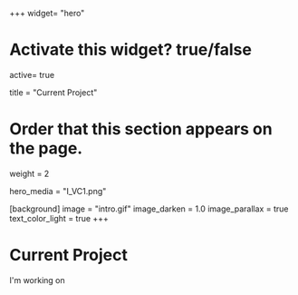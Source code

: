 +++
widget= "hero"

# Activate this widget? true/false
active= true

title = "Current Project"

# Order that this section appears on the page.
weight = 2

hero_media = "I_VC1.png"

[background]
    image = "intro.gif"
    image_darken = 1.0
    image_parallax = true
    text_color_light = true
+++
# Current Project
I'm working on
